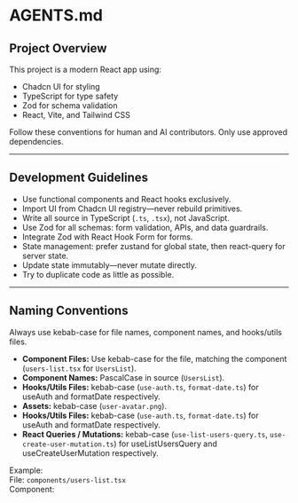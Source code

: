 # AGENTS.md

## Project Overview

This project is a modern React app using:

- Chadcn UI for styling
- TypeScript for type safety
- Zod for schema validation
- React, Vite, and Tailwind CSS

Follow these conventions for human and AI contributors. Only use approved dependencies.

---

## Development Guidelines

- Use functional components and React hooks exclusively.
- Import UI from Chadcn UI registry—never rebuild primitives.
- Write all source in TypeScript (`.ts`, `.tsx`), not JavaScript.
- Use Zod for all schemas: form validation, APIs, and data guardrails.
- Integrate Zod with React Hook Form for forms.
- State management: prefer zustand for global state, then react-query for server state.
- Update state immutably—never mutate directly.
- Try to duplicate code as little as possible.

---

## Naming Conventions

Always use kebab-case for file names, component names, and hooks/utils files.

- **Component Files:** Use kebab-case for the file, matching the component (`users-list.tsx` for `UsersList`).
- **Component Names:** PascalCase in source (`UsersList`).
- **Hooks/Utils Files:** kebab-case (`use-auth.ts`, `format-date.ts`) for useAuth and formatDate respectively.
- **Assets:** kebab-case (`user-avatar.png`).
- **Hooks/Utils Files:** kebab-case (`use-auth.ts`, `format-date.ts`) for useAuth and formatDate respectively.
- **React Queries / Mutations:** kebab-case (`use-list-users-query.ts`, `use-create-user-mutation.ts`) for useListUsersQuery and useCreateUserMutation respectively.

Example:  
File: `components/users-list.tsx`  
Component:

